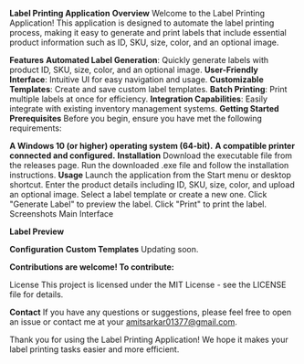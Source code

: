 **Label Printing Application**
**Overview**
Welcome to the Label Printing Application! This application is designed to automate the label printing process, making it easy 
to generate and print labels that include essential product information such as ID, SKU, size, color, and an optional image.

**Features**
**Automated Label Generation**: Quickly generate labels with product ID, SKU, size, color, and an optional image.
**User-Friendly Interface**: Intuitive UI for easy navigation and usage.
**Customizable Templates**: Create and save custom label templates.
**Batch Printing**: Print multiple labels at once for efficiency.
**Integration Capabilities**: Easily integrate with existing inventory management systems.
**Getting Started**
**Prerequisites**
Before you begin, ensure you have met the following requirements:

**A Windows 10 (or higher) operating system (64-bit).**
**A compatible printer connected and configured.**
**Installation**
Download the executable file from the releases page.
Run the downloaded .exe file and follow the installation instructions.
**Usage**
Launch the application from the Start menu or desktop shortcut.
Enter the product details including ID, SKU, size, color, and upload an optional image.
Select a label template or create a new one.
Click "Generate Label" to preview the label.
Click "Print" to print the label.
Screenshots
Main Interface

**Label Preview**

**Configuration**
**Custom Templates**
Updating soon.

**Contributions are welcome! To contribute:**

License
This project is licensed under the MIT License - see the LICENSE file for details.

**Contact**
If you have any questions or suggestions, please feel free to open an issue or contact me at your amitsarkar01377@gmail.com.

Thank you for using the Label Printing Application! We hope it makes your label printing tasks easier and more efficient.
